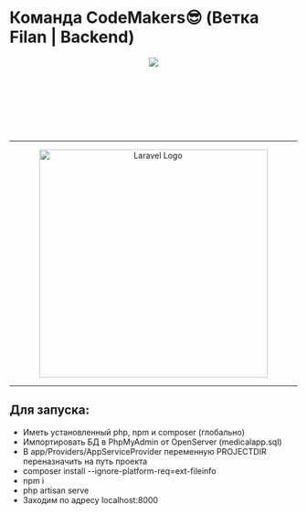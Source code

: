 # Команда CodeMakers😎 (Ветка Filan | Backend)
<p align="center"><img src='https://github-production-user-asset-6210df.s3.amazonaws.com/80254143/290785870-7613eb28-44e1-40e7-a895-bdd23045ef67.gif?X-Amz-Algorithm=AWS4-HMAC-SHA256&X-Amz-Credential=AKIAIWNJYAX4CSVEH53A%2F20231215%2Fus-east-1%2Fs3%2Faws4_request&X-Amz-Date=20231215T094217Z&X-Amz-Expires=300&X-Amz-Signature=32b9382c8cdec8bc75388dddf44f0959026c4fd2c9ec0428f0168e675a4d2dd7&X-Amz-SignedHeaders=host&actor_id=80254143&key_id=0&repo_id=731955992'></p>
<br><br><br><br><br><br>
<hr>
<p align="center"><a href="https://www.youtube.com/watch?v=dQw4w9WgXcQ" target="_blank"><img src="https://raw.githubusercontent.com/laravel/art/master/logo-lockup/5%20SVG/2%20CMYK/1%20Full%20Color/laravel-logolockup-cmyk-red.svg" width="400" alt="Laravel Logo"></a></p>
<hr>

## Для запуска:
- Иметь установленный php, npm и composer (глобально)
- Импортировать БД в PhpMyAdmin от OpenServer (medicalapp.sql)
- В app/Providers/AppServiceProvider переменную PROJECTDIR переназначить на путь проекта
- composer install --ignore-platform-req=ext-fileinfo
- npm i
- php artisan serve
- Заходим по адресу localhost:8000
